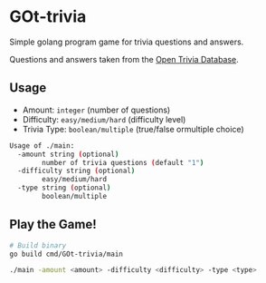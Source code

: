 # GOt-trivia

Simple golang program game for trivia questions and answers.

Questions and answers taken from the [Open Trivia Database](https://opentdb.com/).

## Usage

* Amount: `integer` (number of questions)
* Difficulty: `easy/medium/hard` (difficulty level)
* Trivia Type: `boolean/multiple` (true/false ormultiple choice)

```bash
Usage of ./main:
  -amount string (optional)
        number of trivia questions (default "1")
  -difficulty string (optional)
        easy/medium/hard
  -type string (optional)
        boolean/multiple
```

## Play the Game!

```bash
# Build binary
go build cmd/GOt-trivia/main

./main -amount <amount> -difficulty <difficulty> -type <type>
```